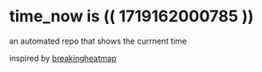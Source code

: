 # time_now is (( 1719162000785 ))

an automated repo that shows the currnent time

inspired by [breakingheatmap](https://github.com/breakingheatmap/breakingheatmap)